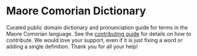 
# Maore Comorian Dictionary

Curated public domain dictionary and pronunciation guide for terms in the Maore Comorian language. See the [contributing guide](https://github.com/drumworkteam/term/blob/make/.github/contributing.md) for details on how to contribute. We would love your support, even if it is just fixing a word or adding a single definition. Thank you for all your help!